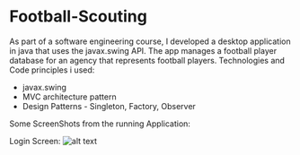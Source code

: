 # Football-Scouting

As part of a software engineering course, I developed a desktop application in java that uses the javax.swing API.
The app manages a football player database for an agency that represents football players.
Technologies and Code principles i used:
- javax.swing
- MVC architecture pattern
- Design Patterns - Singleton, Factory, Observer

Some ScreenShots from the running Application:

Login Screen:
![alt text](https://i.imgur.com/nDBfJvs.jpg)
